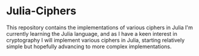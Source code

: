 # Julia-Ciphers
This repository contains the implementations of various ciphers in Julia
I'm currently learning the Julia language, and as I have a keen interest in cryptography I will implement various ciphers in Julia, starting relatively simple but hopefully advancing to more complex implementations.
